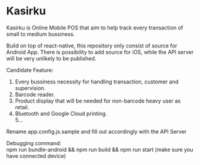 # Kasirku

Kasirku is Online Mobile POS that aim to help track every transaction of small to medium bussiness.

Build on top of react-native, this repository only consist of source for Android App. There is possibility to add source for iOS, while the API server will be very unlikely to be published.

Candidate Feature:<br/>
1. Every bussiness necessity for handling transaction, customer and supervision.<br/>
2. Barcode reader.<br/>
3. Product display that will be needed for non-barcode heavy user as retail.<br/>
4. Bluetooth and Google Cloud printing.<br/>
5...<br/>

Rename app.config.js.sample and fill out accordingly with the API Server

Debugging command:<br/>
npm run bundle-android && npm run build && npm run start (make sure you have connected device)<br/>


